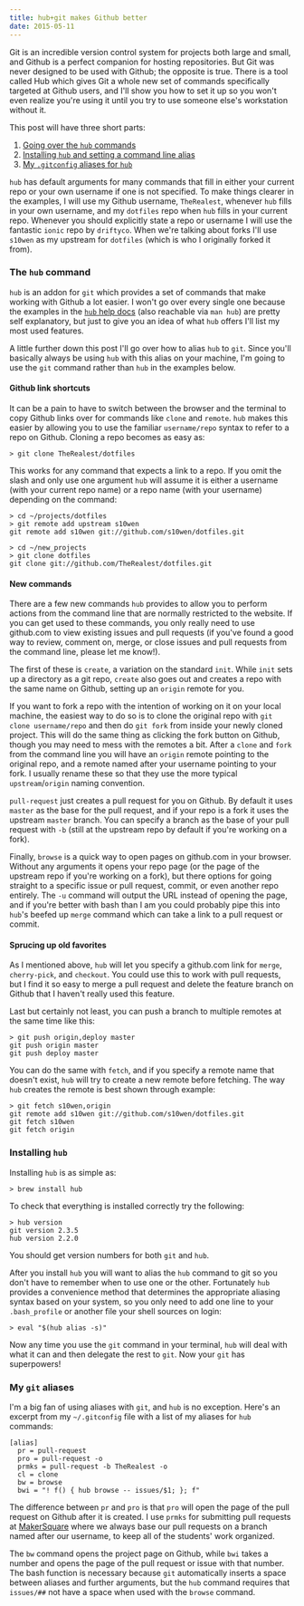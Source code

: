 ```yaml
---
title: hub+git makes Github better
date: 2015-05-11
---
```

<p class="intro"><span class="dropcap">G</span>it is an incredible version control system for projects both large and small, and Github is a perfect companion for hosting repositories. But Git was never designed to be used with Github; the opposite is true. There is a tool called Hub which gives Git a whole new set of commands specifically targeted at Github users, and I'll show you how to set it up so you won't even realize you're using it until you try to use someone else's workstation without it.</p>

This post will have three short parts:

  1. [Going over the `hub` commands](#the-hub-command)
  2. [Installing `hub` and setting a command line alias](#installing-hub)
  3. [My `.gitconfig` aliases for `hub`](#my-git-aliases)

<p class="note"><code>hub</code> has default arguments for many commands that fill in either your current repo or your own username if one is not specified. To make things clearer in the examples, I will use my Github username, <code>TheRealest</code>, whenever <code>hub</code> fills in your own username, and my <code>dotfiles</code> repo when <code>hub</code> fills in your current repo. Whenever you should explicitly state a repo or username I will use the fantastic <code>ionic</code> repo by <code>driftyco</code>. When we're talking about forks I'll use <code>s10wen</code> as my upstream for <code>dotfiles</code> (which is who I originally forked it from).</p>

### The `hub` command
`hub` is an addon for `git` which provides a set of commands that make working with Github a lot easier. I won't go over every single one because the examples in the [`hub` help docs](https://hub.github.com/hub.1.html) (also reachable via `man hub`) are pretty self explanatory, but just to give you an idea of what `hub` offers I'll list my most used features.

A little further down this post I'll go over how to alias `hub` to `git`. Since you'll basically always be using `hub` with this alias on your machine, I'm going to use the `git` command rather than `hub` in the examples below.

#### Github link shortcuts

It can be a pain to have to switch between the browser and the terminal to copy Github links over for commands like `clone` and `remote`. `hub` makes this easier by allowing you to use the familiar `username/repo` syntax to refer to a repo on Github. Cloning a repo becomes as easy as:

```console
> git clone TheRealest/dotfiles
```

This works for any command that expects a link to a repo. If you omit the slash and only use one argument `hub` will assume it is either a username (with your current repo name) or a repo name (with your username) depending on the command:

```console
> cd ~/projects/dotfiles
> git remote add upstream s10wen
git remote add s10wen git://github.com/s10wen/dotfiles.git

> cd ~/new_projects
> git clone dotfiles
git clone git://github.com/TheRealest/dotfiles.git
```

#### New commands

There are a few new commands `hub` provides to allow you to perform actions from the command line that are normally restricted to the website. If you can get used to these commands, you only really need to use github.com to view existing issues and pull requests (if you've found a good way to review, comment on, merge, or close issues and pull requests from the command line, please let me know!).

The first of these is `create`, a variation on the standard `init`. While `init` sets up a directory as a git repo, `create` also goes out and creates a repo with the same name on Github, setting up an `origin` remote for you.

If you want to fork a repo with the intention of working on it on your local machine, the easiest way to do so is to clone the original repo with `git clone username/repo` and then do `git fork` from inside your newly cloned project. This will do the same thing as clicking the fork button on Github, though you may need to mess with the remotes a bit. After a `clone` and `fork` from the command line you will have an `origin` remote pointing to the original repo, and a remote named after your username pointing to your fork. I usually rename these so that they use the more typical `upstream`/`origin` naming convention.

`pull-request` just creates a pull request for you on Github. By default it uses `master` as the base for the pull request, and if your repo is a fork it uses the upstream `master` branch. You can specify a branch as the base of your pull request with `-b` (still at the upstream repo by default if you're working on a fork).

Finally, `browse` is a quick way to open pages on github.com in your browser. Without any arguments it opens your repo page (or the page of the upstream repo if you're working on a fork), but there options for going straight to a specific issue or pull request, commit, or even another repo entirely. The `-u` command will output the URL instead of opening the page, and if you're better with bash than I am you could probably pipe this into `hub`'s beefed up `merge` command which can take a link to a pull request or commit.

#### Sprucing up old favorites

As I mentioned above, `hub` will let you specify a github.com link for `merge`, `cherry-pick`, and `checkout`. You could use this to work with pull requests, but I find it so easy to merge a pull request and delete the feature branch on Github that I haven't really used this feature.

Last but certainly not least, you can push a branch to multiple remotes at the same time like this:

```console
> git push origin,deploy master
git push origin master
git push deploy master
```

You can do the same with `fetch`, and if you specify a remote name that doesn't exist, `hub` will try to create a new remote before fetching. The way `hub` creates the remote is best shown through example:

```console
> git fetch s10wen,origin
git remote add s10wen git://github.com/s10wen/dotfiles.git
git fetch s10wen
git fetch origin
```

### Installing `hub`

Installing `hub` is as simple as:

```console
> brew install hub
```

To check that everything is installed correctly try the following:

```console
> hub version
git version 2.3.5
hub version 2.2.0
```

You should get version numbers for both `git` and `hub`.

After you install `hub` you will want to alias the `hub` command to git so you don't have to remember when to use one or the other. Fortunately `hub` provides a convenience method that determines the appropriate aliasing syntax based on your system, so you only need to add one line to your `.bash_profile` or another file your shell sources on login:

```console
> eval "$(hub alias -s)"
```

Now any time you use the `git` command in your terminal, `hub` will deal with what it can and then delegate the rest to `git`. Now your `git` has superpowers!

### My `git` aliases

I'm a big fan of using aliases with `git`, and `hub` is no exception. Here's an excerpt from my `~/.gitconfig` file with a list of my aliases for `hub` commands:

```console
[alias]
  pr = pull-request
  pro = pull-request -o
  prmks = pull-request -b TheRealest -o
  cl = clone
  bw = browse
  bwi = "! f() { hub browse -- issues/$1; }; f"
```

The difference between `pr` and `pro` is that `pro` will open the page of the pull request on Github after it is created. I use `prmks` for submitting pull requests at [MakerSquare](http://makersquare.com/) where we always base our pull requests on a branch named after our username, to keep all of the students' work organized.

The `bw` command opens the project page on Github, while `bwi` takes a number and opens the page of the pull request or issue with that number. The bash function is necessary because `git` automatically inserts a space between aliases and further arguments, but the `hub` command requires that `issues/##` not have a space when used with the `browse` command.